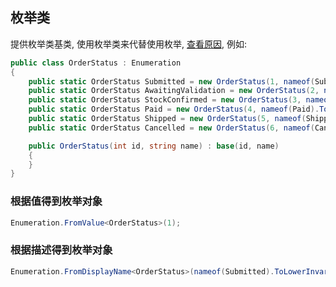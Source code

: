 ## 枚举类

提供枚举类基类, 使用枚举类来代替使用枚举, [查看原因](https://learn.microsoft.com/zh-cn/dotnet/architecture/microservices/microservice-ddd-cqrs-patterns/enumeration-classes-over-enum-types), 例如:

```csharp
public class OrderStatus : Enumeration
{
    public static OrderStatus Submitted = new OrderStatus(1, nameof(Submitted).ToLowerInvariant());
    public static OrderStatus AwaitingValidation = new OrderStatus(2, nameof(AwaitingValidation).ToLowerInvariant());
    public static OrderStatus StockConfirmed = new OrderStatus(3, nameof(StockConfirmed).ToLowerInvariant());
    public static OrderStatus Paid = new OrderStatus(4, nameof(Paid).ToLowerInvariant());
    public static OrderStatus Shipped = new OrderStatus(5, nameof(Shipped).ToLowerInvariant());
    public static OrderStatus Cancelled = new OrderStatus(6, nameof(Cancelled).ToLowerInvariant());

    public OrderStatus(int id, string name) : base(id, name)
    {
    }
}
```

### 根据值得到枚举对象

```csharp
Enumeration.FromValue<OrderStatus>(1);
```

### 根据描述得到枚举对象

```csharp
Enumeration.FromDisplayName<OrderStatus>(nameof(Submitted).ToLowerInvariant());
```